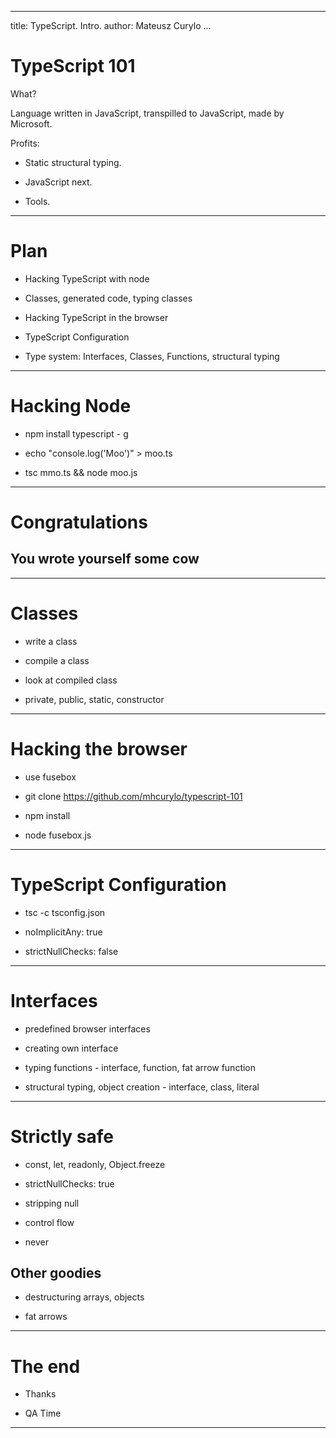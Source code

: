 
---
title: TypeScript. Intro.
author: Mateusz Curylo
...

# TypeScript 101

What?

Language written in JavaScript, transpilled to JavaScript, made by Microsoft.

Profits:

- Static structural typing.

- JavaScript next.

- Tools.

---

# Plan

- Hacking TypeScript with node

- Classes, generated code, typing classes

- Hacking TypeScript in the browser

- TypeScript Configuration

- Type system: Interfaces, Classes, Functions, structural typing

---


# Hacking Node

- npm install typescript - g

- echo "console.log('Moo')" > moo.ts

- tsc mmo.ts && node moo.js


---

# Congratulations

## You wrote yourself some cow

---

# Classes

- write a class

- compile a class

- look at compiled class

- private, public, static, constructor

---

# Hacking the browser

- use fusebox

- git clone https://github.com/mhcurylo/typescript-101

- npm install

- node fusebox.js

---

# TypeScript Configuration

- tsc -c tsconfig.json

- noImplicitAny: true

- strictNullChecks: false

---

# Interfaces

- predefined browser interfaces

- creating own interface

- typing functions - interface, function, fat arrow function

- structural typing, object creation - interface, class, literal

---

# Strictly safe

- const, let, readonly, Object.freeze

- strictNullChecks: true

- stripping null

- control flow

- never

## Other goodies

- destructuring arrays, objects

- fat arrows

---

# The end

- Thanks

- QA Time

---
